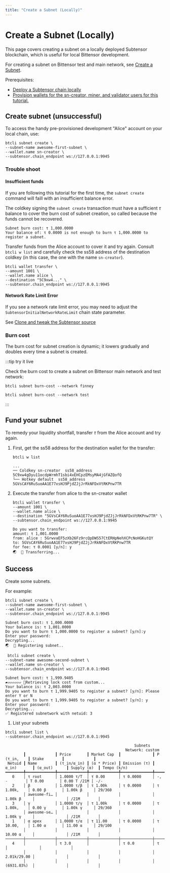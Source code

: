 ```yaml
---
title: "Create a Subnet (Locally)"
---
```


# Create a Subnet (Locally)

This page covers creating a subnet on a locally deployed Subtensor blockchain, which is useful for local Bittensor development.

For creating a subnet on Bittensor test and main network, see [Create a Subnet](../subnets/create-a-subnet).

Prerequisites:
- [Deploy a Subtensor chain locally](./deploy)
- [Provision wallets for the sn-creator, miner, and validator users for this tutorial.](./provision-wallets)

## Create subnet (unsuccessful)

To access the handy pre-provisioned development "Alice" account on your local chain, use:

```shell
btcli subnet create \
--subnet-name awesome-first-subnet \
--wallet.name sn-creator \
--subtensor.chain_endpoint ws://127.0.0.1:9945
```
### Trouble shoot
#### Insufficient funds

If you are following this tutorial for the first time, the `subnet create` command will faill with an insufficient balance error.

The coldkey signing the `subnet create` transaction must have a sufficient $\tau$ balance to cover the burn cost of subnet creation, so called because the funds cannot be recovered.

```console
Subnet burn cost: τ 1,000.0000
Your balance of: τ 0.0000 is not enough to burn τ 1,000.0000 to register a subnet.
```

Transfer funds from the Alice account to cover it and try again. Consult `btcli w list` and carefully check the ss58 address of the destination coldkey (in this case, the one with the name `sn-creator`).

```shell
btcli wallet transfer \
--amount 1001 \
--wallet.name alice \
--destination "5C9xw4..." \
--subtensor.chain_endpoint ws://127.0.0.1:9945
```




#### Network Rate Limit Error

If you see a network rate limit error, you may need to adjust the `SubtensorInitialNetworkRateLimit` chain state parameter.  

See [Clone and tweak the Subtensor source](./deploy#clone-and-tweak-the-subtensor-source)

### Burn cost

The burn cost for subnet creation is dynamic; it lowers gradually and doubles every time a subnet is created.

:::tip try it live

Check the burn cost to create a subnet on Bittensor main network and test network:

<link rel="stylesheet" href="https://unpkg.com/@antonz/codapi@0.19.10/dist/snippet.css" />
<codapi-settings url="https://bittensor-codex.com/v1">
</codapi-settings>

```shell
btcli subnet burn-cost --network finney
```
<codapi-snippet sandbox="python" editor="basic" init-delay="500">
</codapi-snippet>

```shell
btcli subnet burn-cost --network test
```
<codapi-snippet sandbox="python" editor="basic" init-delay="500">
</codapi-snippet>
:::

## Fund your subnet

To remedy your liquidity shortfall, transfer $\tau$ from the Alice account and try again.

1. First, get the ss58 address for the destination wallet for the transfer:
	```shell
	btcli w list
	```
	```shell
	...
	── Coldkey sn-creator  ss58_address 5C9xw4gDyu11ocdpWrmhT1sbi4xEHCpzEMsyMA4jGfAZQofQ
    └── Hotkey default  ss58_address 5GVsCAY6RuSuoAA1E77xsHJ9PjdZJjJrRkNFDxVtRKPnw7TR
	```
1. Execute the transfer from alice to the sn-creator wallet

	```console
	btcli wallet transfer \
	--amount 1001 \
	--wallet.name alice \
	--destination "5GVsCAY6RuSuoAA1E77xsHJ9PjdZJjJrRkNFDxVtRKPnw7TR" \
	--subtensor.chain_endpoint ws://127.0.0.1:9945
	```

	```shell
	Do you want to transfer:
	amount: τ 1,001.0000
	from: alice : 5GrwvaEF5zXb26Fz9rcQpDWS57CtERHpNehXCPcNoHGKutQY
	to: 5GVsCAY6RuSuoAA1E77xsHJ9PjdZJjJrRkNFDxVtRKPnw7TR
	for fee: τ 0.0001 [y/n]: y
	🌏  📡 Transferring...
	```
## Success
Create some subnets.

For example:

```shell
btcli subnet create \
--subnet-name awesome-first-subnet \
--wallet.name sn-creator \
--subtensor.chain_endpoint ws://127.0.0.1:9945
```
```console
Subnet burn cost: τ 1,000.0000
Your balance is: τ 1,001.0000
Do you want to burn τ 1,000.0000 to register a subnet? [y/n]:y
Enter your password:
Decrypting...
🌏  📡 Registering subnet..
```


```shell
 btcli subnet create \
--subnet-name awesome-second-subnet \
--wallet.name sn-creator \
--subtensor.chain_endpoint ws://127.0.0.1:9945
```

```console
Subnet burn cost: τ 1,999.9405
▰▱▱▱▱▱▱ 📡Retrieving lock cost from custom...
Your balance is: τ 2,003.0000
Do you want to burn τ 1,999.9405 to register a subnet? [y/n]: Please enter Y or N
Do you want to burn τ 1,999.9405 to register a subnet? [y/n]: y
Enter your password:
Decrypting...
✅ Registered subnetwork with netuid: 3
```

1. List your subnets

```shell
btcli subnet list \
--subtensor.chain_endpoint ws://127.0.0.1:9945
```
```console
                                                         Subnets
                                                     Network: custom
        ┃             ┃ Price       ┃ Market Cap  ┃              ┃ P (τ_in,    ┃ Stake        ┃             ┃
 Netuid ┃ Name        ┃ (τ_in/α_in) ┃ (α * Price) ┃ Emission (τ) ┃ α_in)       ┃ (α_out)      ┃ Supply (α)  ┃ Tempo (k/n)
━━━━━━━━╇━━━━━━━━━━━━━╇━━━━━━━━━━━━━╇━━━━━━━━━━━━━╇━━━━━━━━━━━━━━╇━━━━━━━━━━━━━╇━━━━━━━━━━━━━━╇━━━━━━━━━━━━━╇━━━━━━━━━━━━━
   0    │ τ root      │ 1.0000 τ/Τ  │ τ 0.00      │ τ 0.0000     │ -, -        │ Τ 0.00       │ 0.00 Τ /21M │ -/-
   2    │ β           │ 1.0000 τ/β  │ τ 1.00k     │ τ 0.0000     │ τ 1.00k,    │ 0.00 β       │ 1.00k β     │ 29/360
        │ awesome-fi… │             │             │              │ 1.00k β     │              │ /21M        │
   3    │ γ           │ 1.0000 τ/γ  │ τ 1.00k     │ τ 0.0000     │ τ 1.00k,    │ 0.00 γ       │ 1.00k γ     │ 29/360
        │ awesome-se… │             │             │              │ 1.00k γ     │              │ /21M        │
   1    │ α apex      │ 1.0000 τ/α  │ τ 11.00     │ τ 0.0000     │ τ 10.00,    │ 1.00 α       │ 11.00 α     │ 29/100
        │             │             │             │              │ 10.00 α     │              │ /21M        │
────────┼─────────────┼─────────────┼─────────────┼──────────────┼─────────────┼──────────────┼─────────────┼─────────────
   4    │             │ τ 3.0       │             │ τ 0.0        │ τ           │              │             │
        │             │             │             │              │ 2.01k/29.00 │              │             │
        │             │             │             │              │ (6931.03%)  │              │             │
```